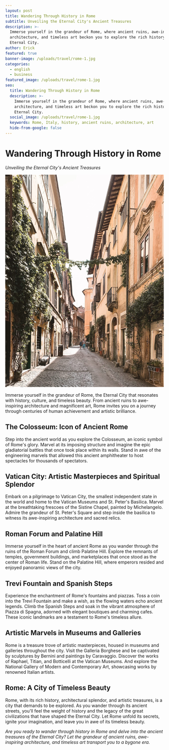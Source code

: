 ```yaml
---
layout: post
title: Wandering Through History in Rome
subtitle: Unveiling the Eternal City's Ancient Treasures
description: >-
  Immerse yourself in the grandeur of Rome, where ancient ruins, awe-inspiring
  architecture, and timeless art beckon you to explore the rich history of the
  Eternal City.
author: Erick
featured: true
banner-image: /uploads/travel/rome-1.jpg
categories:
  - english
  - business
featured_image: /uploads/travel/rome-1.jpg
seo:
  title: Wandering Through History in Rome
  description: >-
    Immerse yourself in the grandeur of Rome, where ancient ruins, awe-inspiring
    architecture, and timeless art beckon you to explore the rich history of the
    Eternal City.
  social_image: /uploads/travel/rome-1.jpg
  keywords: Rome, Italy, history, ancient ruins, architecture, art
  hide-from-google: false
---
```

# Wandering Through History in Rome

*Unveiling the Eternal City's Ancient Treasures*

![Rome](/uploads/travel/rome-1.jpg)

Immerse yourself in the grandeur of Rome, the Eternal City that resonates with history, culture, and timeless beauty. From ancient ruins to awe-inspiring architecture and magnificent art, Rome invites you on a journey through centuries of human achievement and artistic brilliance.

## The Colosseum: Icon of Ancient Rome

Step into the ancient world as you explore the Colosseum, an iconic symbol of Rome's glory. Marvel at its imposing structure and imagine the epic gladiatorial battles that once took place within its walls. Stand in awe of the engineering marvels that allowed this ancient amphitheater to host spectacles for thousands of spectators.

## Vatican City: Artistic Masterpieces and Spiritual Splendor

Embark on a pilgrimage to Vatican City, the smallest independent state in the world and home to the Vatican Museums and St. Peter's Basilica. Marvel at the breathtaking frescoes of the Sistine Chapel, painted by Michelangelo. Admire the grandeur of St. Peter's Square and step inside the basilica to witness its awe-inspiring architecture and sacred relics.

## Roman Forum and Palatine Hill

Immerse yourself in the heart of ancient Rome as you wander through the ruins of the Roman Forum and climb Palatine Hill. Explore the remnants of temples, government buildings, and marketplaces that once stood as the center of Roman life. Stand on the Palatine Hill, where emperors resided and enjoyed panoramic views of the city.

## Trevi Fountain and Spanish Steps

Experience the enchantment of Rome's fountains and piazzas. Toss a coin into the Trevi Fountain and make a wish, as the flowing waters echo ancient legends. Climb the Spanish Steps and soak in the vibrant atmosphere of Piazza di Spagna, adorned with elegant boutiques and charming cafes. These iconic landmarks are a testament to Rome's timeless allure.

## Artistic Marvels in Museums and Galleries

Rome is a treasure trove of artistic masterpieces, housed in museums and galleries throughout the city. Visit the Galleria Borghese and be captivated by sculptures by Bernini and paintings by Caravaggio. Discover the works of Raphael, Titian, and Botticelli at the Vatican Museums. And explore the National Gallery of Modern and Contemporary Art, showcasing works by renowned Italian artists.

## Rome: A City of Timeless Beauty

Rome, with its rich history, architectural splendor, and artistic treasures, is a city that demands to be explored. As you wander through its ancient streets, you'll feel the weight of history and the legacy of the great civilizations that have shaped the Eternal City. Let Rome unfold its secrets, ignite your imagination, and leave you in awe of its timeless beauty.

*Are you ready to wander through history in Rome and delve into the ancient treasures of the Eternal City? Let the grandeur of ancient ruins, awe-inspiring architecture, and timeless art transport you to a bygone era.*
